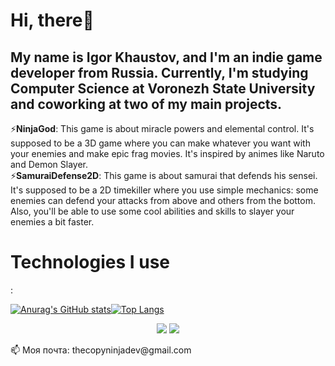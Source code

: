 # Hi, there👋
## My name is Igor Khaustov, and I'm an indie game developer from Russia. Currently, I'm studying Computer Science at Voronezh State University and coworking at two of my main projects. 
⚡<b>NinjaGod</b>: This game is about miracle powers and elemental control. It's supposed to be a 3D game where you can make whatever you want with your enemies and make epic frag movies. It's inspired by animes like Naruto and Demon Slayer. <br>
⚡<b>SamuraiDefense2D</b>: This game is about samurai that defends his sensei. It's supposed to be a 2D timekiller where you use simple mechanics: some enemies can defend your attacks from above and others from the bottom. Also, you'll be able to use some cool abilities and skills to slayer your enemies a bit faster. <br>

<h1>Technologies I use</h1>:


[![Anurag's GitHub stats](https://github-readme-stats.vercel.app/api?username=thecopyninjadev&show_icons=true&theme=tokyonight)](https://github.com/anuraghazra/github-readme-stats)[![Top Langs](https://github-readme-stats.vercel.app/api/top-langs/?username=thecopyninjadev&theme=tokyonight&layout=compact)](https://github.com/anuraghazra/github-readme-stats)


<p align="center">
  <a href="https://vk.com/sparkcolazet">
    <img src="https://img.icons8.com/color/48/000000/vk-circled.png"/></a>
  
  <a href="https://t.me/sparkcola_zet/">
    <img src="https://img.icons8.com/color/48/000000/telegram-app--v4.png"/></a>
</p>
📫 Моя почта: thecopyninjadev@gmail.com
<!--
**sparkcolazet/sparkcolazet** is a ✨ _special_ ✨ repository because its `README.md` (this file) appears on your GitHub profile.

Here are some ideas to get you started:

- 🔭 I’m currently working on ...
- 🌱 I’m currently learning ...
- 👯 I’m looking to collaborate on ...
- 🤔 I’m looking for help with ...
- 💬 Ask me about ...
- 📫 How to reach me: ...
- 😄 Pronouns: ...
- ⚡ Fun fact: ...
-->
